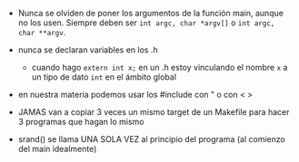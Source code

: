 - Nunca se olviden de poner los argumentos de la función main, aunque no los usen. Siempre deben ser `int argc, char
  *argv[]` o `int argc, char **argv`.

- nunca se declaran variables en los .h
  - cuando hago `extern int x;` en un .h estoy vinculando el nombre `x` a un tipo de dato `int` en el ámbito global
- en nuestra materia podemos usar los #include con " o con < >

- JAMAS van a copiar 3 veces un mismo target de un Makefile para hacer 3 programas que hagan lo mismo

- srand() se llama UNA SOLA VEZ al principio del programa (al comienzo del main idealmente)

